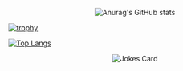 <div align="center">

![Anurag's GitHub stats](https://github-readme-stats.vercel.app/api?username=emad555&show_icons=true&theme=radical)

</div>


[![trophy](https://github-profile-trophy.vercel.app/?username=ryo-ma&theme=onedark)](https://github.com/ryo-ma/github-profile-trophy)

   [![Top Langs](https://github-readme-stats.vercel.app/api/top-langs/?username=emad555&hide_progress=true)]([https://github.com/anuraghazra/github-readme-stats](https://www.emad-alomari.com/))


<div align="center">
<img src="https://readme-jokes.vercel.app/api" alt="Jokes Card" />

</div>


<!-- ![](https://komarev.com/ghpvc/?username=emad555&color=green) -->





